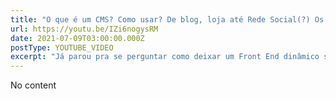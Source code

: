 ```yaml
---
title: "O que é um CMS? Como usar? De blog, loja até Rede Social(?) Os poderes de um CMS para um Front End!"
url: https://youtu.be/IZi6nogysRM
date: 2021-07-09T03:00:00.000Z
postType: YOUTUBE_VIDEO
excerpt: "Já parou pra se perguntar como deixar um Front End dinâmico sem escrever 1 linha de Back End? É ai que entram os CMSs! Ferramentas que ti ajudam a gerenciar conteúdo e que você pode usar limitado pelos recursos das que você escolher e da sua criatividade! Nesse vídeo aqui a gente faz uma tour"
---
```


No content
